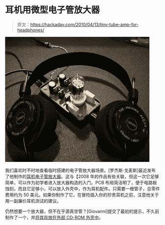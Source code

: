 # 耳机用微型电子管放大器

> 原文：<https://hackaday.com/2010/04/13/tiny-tube-amp-for-headphones/>

![](img/4d4f02ca5065f1b680b747e6019c2b3c.png "headphone-tube-amp-followup")

我们喜欢时不时地查看临时搭建的电子管放大器场景。[罗杰斯·戈麦斯]最近发布了他制作的[耳机电子管放大器](http://diyaudioprojects.com/Solid/12AU7-IRF510-LM317-Headamp/)。这与【2008 年的作品有些关联，但这一次它足够简单，可以作为初学者进入放大器构造的入门。PCB 布局简洁明了，便于电路板蚀刻，而且它足够小，可以放入外壳中，作为耳机配件。只需要一根管子，总零件费用约为 50 美元。如果你制作了它，在冒险插入你的珍贵耳机之前，注意他关于用一副廉价耳机测试的建议。

仍然想要一个放大器，但不在乎源真空管？[Giovanni]提交了最初的提示，不久前制作了一个，并[将其存放在外部 CD-ROM 外壳中](http://hackaday.com/2008/07/01/external-cd-rom-turned-class-a-headphone-amp/)。